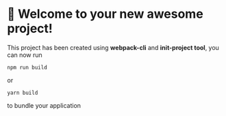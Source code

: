 # 🚀 Welcome to your new awesome project!

This project has been created using **webpack-cli** and **init-project tool**, you can now run

```
npm run build
```

or

```
yarn build
```

to bundle your application
